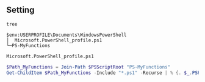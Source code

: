 ## Setting

`tree`
```
$env:USERPROFILE\Documents\WindowsPowerShell
│  Microsoft.PowerShell_profile.ps1
└─PS-MyFunctions
```

`Microsoft.PowerShell_profile.ps1`
```powershell
$Path_MyFunctions = Join-Path $PSScriptRoot "PS-MyFunctions"
Get-ChildItem $Path_MyFunctions -Include "*.ps1" -Recurse | % {. $_.PSPath}
```

